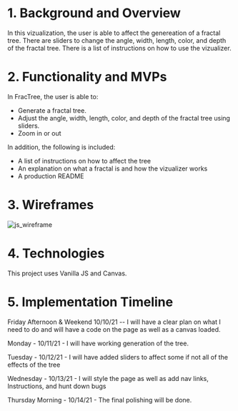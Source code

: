 # 1. Background and Overview

In this vizualization, the user is able to affect the genereation of a fractal tree.
There are sliders to change the angle, width, length, color, and depth of the fractal tree.
There is a list of instructions on how to use the vizualizer.

# 2. Functionality and MVPs

In FracTree, the user is able to: 

- Generate a fractal tree.
- Adjust the angle, width, length, color, and depth of the fractal tree using sliders.
- Zoom in or out

In addition, the following is included:

- A list of instructions on how to affect the tree
- An explanation on what a fractal is and how the vizualizer works
- A production README

# 3. Wireframes

![js_wireframe](https://user-images.githubusercontent.com/84539591/136462563-8b2b4c50-e462-45bf-ae18-a7e33e45f2bd.png)

# 4. Technologies

This project uses Vanilla JS and Canvas.

# 5. Implementation Timeline


Friday Afternoon & Weekend  10/10/21 -- I will have a clear plan on what I need to do and will have a code on the page as well as a canvas loaded.

Monday - 10/11/21 - I will have working generation of the tree.

Tuesday - 10/12/21 - I will have added sliders to affect some if not all of the effects of the tree

Wednesday - 10/13/21 - I will style the page as well as add nav links, Instructions, and hunt down bugs

Thursday Morning - 10/14/21 - The final polishing will be done.
